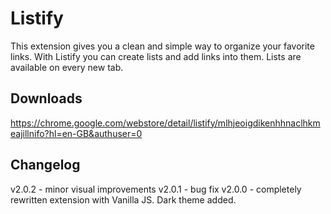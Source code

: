 # Listify

This extension gives you a clean and simple way to organize your favorite links. With Listify you can create lists and add links into them. Lists are available on every new tab.

## Downloads
https://chrome.google.com/webstore/detail/listify/mlhjeoigdikenhhnaclhkmeajillnifo?hl=en-GB&authuser=0

## Changelog

v2.0.2 - minor visual improvements
v2.0.1 - bug fix
v2.0.0 - completely rewritten extension with Vanilla JS. Dark theme added.
